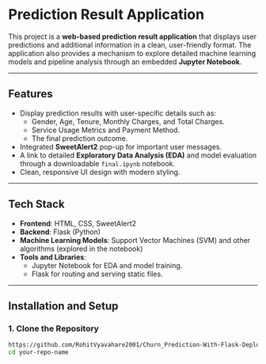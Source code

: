 # Prediction Result Application

This project is a **web-based prediction result application** that displays user predictions and additional information in a clean, user-friendly format. The application also provides a mechanism to explore detailed machine learning models and pipeline analysis through an embedded **Jupyter Notebook**.

---

## Features

- Display prediction results with user-specific details such as:
  - Gender, Age, Tenure, Monthly Charges, and Total Charges.
  - Service Usage Metrics and Payment Method.
  - The final prediction outcome.
- Integrated **SweetAlert2** pop-up for important user messages.
- A link to detailed **Exploratory Data Analysis (EDA)** and model evaluation through a downloadable `final.ipynb` notebook.
- Clean, responsive UI design with modern styling.

---

## Tech Stack

- **Frontend**: HTML, CSS, SweetAlert2
- **Backend**: Flask (Python)
- **Machine Learning Models**: Support Vector Machines (SVM) and other algorithms (explored in the notebook)
- **Tools and Libraries**: 
  - Jupyter Notebook for EDA and model training.
  - Flask for routing and serving static files.

---

## Installation and Setup

### 1. Clone the Repository
```bash
https://github.com/RohitVyavahare2001/Churn_Prediction-With-Flask-Deployment
cd your-repo-name
